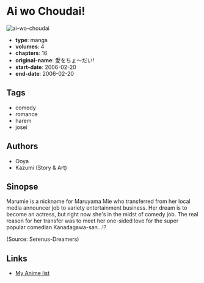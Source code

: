 # Ai wo Choudai!

![ai-wo-choudai](https://cdn.myanimelist.net/images/manga/2/169045.jpg)

-   **type**: manga
-   **volumes**: 4
-   **chapters**: 16
-   **original-name**: 愛をちょ～だい!
-   **start-date**: 2006-02-20
-   **end-date**: 2006-02-20

## Tags

-   comedy
-   romance
-   harem
-   josei

## Authors

-   Ooya
-   Kazumi (Story & Art)

## Sinopse

Marumie is a nickname for Maruyama Mie who transferred from her local media announcer job to variety entertainment business. Her dream is to become an actress, but right now she's in the midst of comedy job. The real reason for her transfer was to meet her one-sided love for the super popular comedian Kanadagawa-san...!?

(Source: Serenus-Dreamers)

## Links

-   [My Anime list](https://myanimelist.net/manga/5357/Ai_wo_Choudai)
